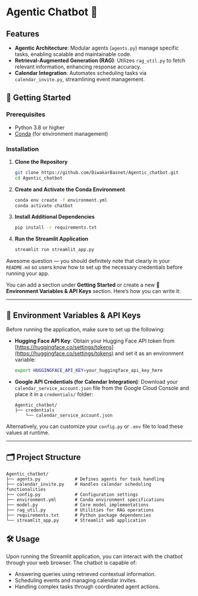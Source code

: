 # Agentic Chatbot 🤖

## Features

* **Agentic Architecture**: Modular agents (`agents.py`) manage specific tasks, enabling scalable and maintainable code.
* **Retrieval-Augmented Generation (RAG)**: Utilizes `rag_util.py` to fetch relevant information, enhancing response accuracy.
* **Calendar Integration**: Automates scheduling tasks via `calendar_invite.py`, streamlining event management.

## 🚀 Getting Started

### Prerequisites

* Python 3.8 or higher
* [Conda](https://docs.conda.io/en/latest/) (for environment management)

### Installation

1. **Clone the Repository**

   ```bash
   git clone https://github.com/DiwakarBasnet/Agentic_chatbot.git
   cd Agentic_chatbot
   ```

2. **Create and Activate the Conda Environment**

   ```bash
   conda env create -f environment.yml
   conda activate chatbot
   ```

3. **Install Additional Dependencies**

   ```bash
   pip install -r requirements.txt
   ```

4. **Run the Streamlit Application**

   ```bash
   streamlit run streamlit_app.py
   ```

Awesome question — you should definitely note that clearly in your `README.md` so users know how to set up the necessary credentials before running your app.

You can add a section under **Getting Started** or create a new **🔐 Environment Variables & API Keys** section.
Here’s how you can write it:

---

## 🔐 Environment Variables & API Keys

Before running the application, make sure to set up the following:

* **Hugging Face API Key**:
  Obtain your Hugging Face API token from [https://huggingface.co/settings/tokens](https://huggingface.co/settings/tokens) and set it as an environment variable:

  ```bash
  export HUGGINGFACE_API_KEY=your_huggingface_api_key_here
  ```

* **Google API Credentials (for Calendar Integration)**:
  Download your `calendar_service_account.json` file from the Google Cloud Console and place it in a `credentials/` folder:

  ```
  Agentic_chatbot/
  ├── credentials
      └── calendar_service_account.json
  ```

Alternatively, you can customize your `config.py` or `.env` file to load these values at runtime.

---

## 🗂️ Project Structure

```
Agentic_chatbot/
├── agents.py             # Defines agents for task handling
├── calendar_invite.py    # Handles calendar scheduling functionalities
├── config.py             # Configuration settings
├── environment.yml       # Conda environment specifications
├── model.py              # Core model implementations
├── rag_util.py           # Utilities for RAG operations
├── requirements.txt      # Python package dependencies
└── streamlit_app.py      # Streamlit web application
```

## 🛠️ Usage

Upon running the Streamlit application, you can interact with the chatbot through your web browser. The chatbot is capable of:

* Answering queries using retrieved contextual information.
* Scheduling events and managing calendar invites.
* Handling complex tasks through coordinated agent actions.

